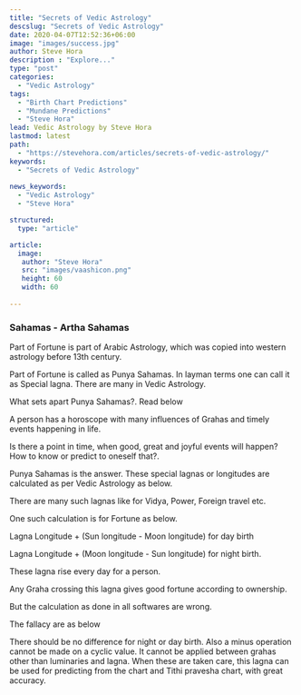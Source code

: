 ```yaml
---
title: "Secrets of Vedic Astrology"
descslug: "Secrets of Vedic Astrology"
date: 2020-04-07T12:52:36+06:00
image: "images/success.jpg"
author: Steve Hora
description : "Explore..."
type: "post"
categories: 
  - "Vedic Astrology"
tags:
  - "Birth Chart Predictions"
  - "Mundane Predictions"
  - "Steve Hora"
lead: Vedic Astrology by Steve Hora
lastmod: latest 
path:
  - "https://stevehora.com/articles/secrets-of-vedic-astrology/"
keywords:
  - "Secrets of Vedic Astrology"
  
news_keywords:
  - "Vedic Astrology"
  - "Steve Hora"

structured:
  type: "article"

article:
  image:
   author: "Steve Hora"
   src: "images/vaashicon.png"
   height: 60
   width: 60
  
---
```


### Sahamas - Artha Sahamas

Part of Fortune is part of Arabic Astrology, which was copied into western astrology before 13th century.

Part of Fortune is called as Punya Sahamas. In layman terms one can call it as Special lagna. There are many in Vedic Astrology.

What sets apart Punya Sahamas?. Read below

A person has a horoscope with many influences of Grahas and timely events happening in life.

Is there a point in time, when good, great and joyful events will happen? How to know or predict to oneself that?.

Punya Sahamas is the answer. These special lagnas or longitudes are calculated as per Vedic Astrology as below.

There are many such lagnas like for Vidya, Power, Foreign travel etc.

One such calculation is for Fortune as below.

Lagna Longitude + (Sun longitude - Moon longitude) for day birth

Lagna Longitude + (Moon longitude - Sun longitude) for night birth.

These lagna rise every day for a person.

Any Graha crossing this lagna gives good fortune according to ownership.

But the calculation as done in all softwares are wrong.

The fallacy are as below

There should be no difference for night or day birth.
Also a minus operation cannot be made on a cyclic value.
It cannot be applied between grahas other than luminaries and lagna.
When these are taken care, this lagna can be used for predicting from the chart and Tithi pravesha chart, with great accuracy.
